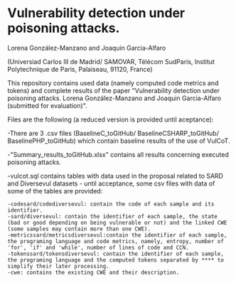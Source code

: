 # Vulnerability detection under poisoning attacks.
Lorena González-Manzano and Joaquin Garcia-Alfaro

(Universiad Carlos III de Madrid/ SAMOVAR, Télécom SudParis, Institut Polytechnique de Paris, Palaiseau, 91120, France)

This repository contains used data (namely computed code metrics and tokens) and complete results of the paper "Vulnerability detection under poisoning attacks. Lorena González-Manzano and Joaquin Garcia-Alfaro (submitted for evaluation)".

Files are the following (a reduced version is provided until aceptance):

-There are 3 .csv files (BaselineC_toGitHub/ BaselineCSHARP_toGitHub/ BaselinePHP_toGitHub) which contain baseline results of the use of VulCoT.

-"Summary_results_toGitHub.xlsx" contains all results concerning executed poisoning attacks.

-vulcot.sql contains tables with data used in the proposal related to SARD and Diversevul datasets - until acceptance, some csv files with data of some of the tables are provided:
 
    -codesard/codediversevul: contain the code of each sample and its identifier.
    -sard/diversevul: contain the identifier of each sample, the state (bad or good depending on being vulnerable or not) and the linked CWE (some samples may contain more than one CWE).
    -metricssard/metricsdiversevul:contain the identifier of each sample, the programing language and code metrics, namely, entropy, number of 'for', 'if' and 'while', number of lines of code and CCN.
    -tokenssard/tokensdiversevul: contain the identifier of each sample, the programing language and the computed tokens separated by **** to simplify their later processing.
    -cwe: contains the existing CWE and their description.
